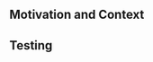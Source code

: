 <!--- Replace this with the title of your PR, or specify the title above and delete this line-->

<!--- Replace this with a detailed description of your changes -->

Motivation and Context
----------------------
<!--- Why is this change required? What problem does it solve? -->
<!--- If it relates to an open issue or another pull request, please link to that here. -->

Testing
-------------------------
<!---  Has this been tested? How? What testing is needed? -->
